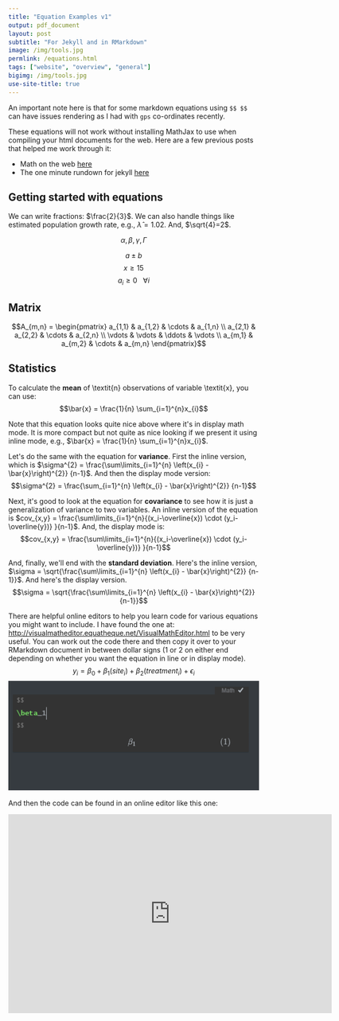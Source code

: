 ```yaml
---
title: "Equation Examples v1"
output: pdf_document
layout: post
subtitle: "For Jekyll and in RMarkdown"
image: /img/tools.jpg
permlink: /equations.html
tags: ["website", "overview", "general"]
bigimg: /img/tools.jpg
use-site-title: true
---
```


An important note here is that for some markdown equations using `$$ $$` can have issues rendering as I had with `gps` co-ordinates recently.

These equations will not work without installing MathJax to use when compiling your html documents for the web. Here are a few previous posts that helped me work through it:

- Math on the web [here]()
- The one minute rundown for jekyll [here]()

## Getting started with equations

We can write fractions: $\frac{2}{3}$. We can also handle things like estimated population growth rate, e.g., $\hat{\lambda}=1.02$. And, $\sqrt{4}=2$.

$$\alpha, \beta,  \gamma, \Gamma$$

$$a \pm b$$
$$x \ge 15$$
$$a_i \ge 0~~~\forall i$$

## Matrix

$$A_{m,n} =
 \begin{pmatrix}
  a_{1,1} & a_{1,2} & \cdots & a_{1,n} \\
  a_{2,1} & a_{2,2} & \cdots & a_{2,n} \\
  \vdots  & \vdots  & \ddots & \vdots  \\
  a_{m,1} & a_{m,2} & \cdots & a_{m,n}
 \end{pmatrix}$$

## Statistics

To calculate the **mean** of \textit{n} observations of variable \textit{x}, you can use: $$\bar{x} = \frac{1}{n} \sum_{i=1}^{n}x_{i}$$

Note that this equation looks quite nice above where it's in display math mode. It is more compact but not quite as nice looking if we present it using inline mode, e.g., $\bar{x} = \frac{1}{n} \sum_{i=1}^{n}x_{i}$.

Let's do the same with the equation for **variance**. First the inline version, which is 
$\sigma^{2} = \frac{\sum\limits_{i=1}^{n} \left(x_{i} - \bar{x}\right)^{2}} {n-1}$. And then the display mode version: 
$$\sigma^{2} = \frac{\sum_{i=1}^{n} 
  \left(x_{i} - \bar{x}\right)^{2}}
  {n-1}$$

Next, it's good to look at the equation for **covariance** to see how it is just a generalization of variance to two variables. An inline version of the equation is $cov_{x,y} = \frac{\sum\limits_{i=1}^{n}{(x_i-\overline{x}) \cdot (y_i-\overline{y})} }{n-1}$. And, the display mode is: $$cov_{x,y} = \frac{\sum\limits_{i=1}^{n}{(x_i-\overline{x}) \cdot (y_i-\overline{y})} }{n-1}$$

And, finally, we'll end with the **standard deviation**. Here's the inline version, $\sigma = \sqrt{\frac{\sum\limits_{i=1}^{n} \left(x_{i} - \bar{x}\right)^{2}} {n-1}}$. And here's the display version.
$$\sigma = \sqrt{\frac{\sum\limits_{i=1}^{n} \left(x_{i} - \bar{x}\right)^{2}} {n-1}}$$

There are helpful online editors to help you learn code for various equations you might want to include. I have found the one at: http://visualmatheditor.equatheque.net/VisualMathEditor.html to be very useful. You can work out the code there and then copy it over to your RMarkdown document in between dollar signs (1 or 2 on either end depending on whether you want the equation in line or in display mode).
$$
y_i = \beta_0 + \beta_1(site_i) + \beta_2(treatment_i) + \epsilon_i
$$
![1563841120280](../img/equation-writing-typora.png)

And then the code can be found in an online editor like this one:

<iframe width="650" height="400" scrolling="yes" frameborder="no"  src="http://visualmatheditor.equatheque.net/VisualMathEditor.html"> </iframe>